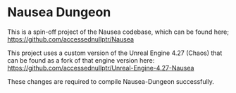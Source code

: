 # Nausea Dungeon
This is a spin-off project of the Nausea codebase, which can be found here;
https://github.com/accessednullptr/Nausea

This project uses a custom version of the Unreal Engine 4.27 (Chaos) that can be found as a fork of that engine version here:
https://github.com/accessednullptr/Unreal-Engine-4.27-Nausea

These changes are required to compile Nausea-Dungeon successfully.
